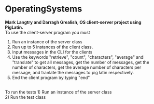 # OperatingSystems
**Mark Langtry and Darragh Grealish, OS client-server project using PigLatin.**
</br>To use the client-server program you must
1) Run an instance of the server class</br>
2) Run up to 5 instances of the client class.</br>
3) Input messages in the CLI for the clients</br>
4) Use the keywords "retrieve", "count", "characters", "average" and "translate" to get all messages, get the number of messages, get the number of characters, get the average number of characters per message, and tranlate the messages to pig latin respectively.</br>
5) End the client program by typing "end"</br>
</br>
To run the tests
1) Run an instance of the server class</br>
2) Run the test class
